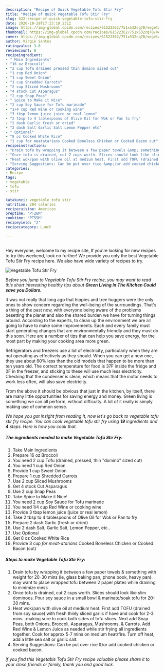 ```yaml
---
description: "Recipe of Quick Vegetable Tofu Stir Fry"
title: "Recipe of Quick Vegetable Tofu Stir Fry"
slug: 622-recipe-of-quick-vegetable-tofu-stir-fry
date: 2020-10-29T17:23:10.231Z
image: https://img-global.cpcdn.com/recipes/61522362/751x532cq70/vegetable-tofu-stir-fry-recipe-main-photo.jpg
thumbnail: https://img-global.cpcdn.com/recipes/61522362/751x532cq70/vegetable-tofu-stir-fry-recipe-main-photo.jpg
cover: https://img-global.cpcdn.com/recipes/61522362/751x532cq70/vegetable-tofu-stir-fry-recipe-main-photo.jpg
author: Virgie Santos
ratingvalue: 3.8
reviewcount: 8
recipeingredient:
- " Main Ingredients"
- "16 oz Broccoli"
- "2 cup Tofu drained pressed thin domino sized cut"
- "1 cup Red Onion"
- "1 cup Sweet Onion"
- "1 cup Shredded Carrots"
- "2 cup Sliced Mushrooms"
- "4 stock Cut Asparagus"
- "2 cup Snap Peas"
- " Spice to Make it Nice"
- "2 cup Soy Sauce for Tofu marinade"
- "1/4 cup Red Wine or cooking wine"
- "3 tbsp lemon juice juice or real lemon"
- "2 tbsp to 4 tablespoons of Olive Oil for Wok or Pan to fry"
- "2 dash Garlic fresh or dried"
- "2 dash Salt Garlic Salt Lemon Pepper etc"
- " Optional"
- "8 oz Cooked White Rice"
- "3 cup for meatatarians Cooked Boneless Chicken or Cooked Bacon cut"
recipeinstructions:
- "Drain tofu by wrapping it between a few paper towels &amp; something with weight for 20-30 mins (ie, glass baking pan, phone book, heavy pan). may want to place wrapped tofu between 2 paper plates while draining to minimize mess"
- "Once tofu is drained, cut 2 cups worth. Slices should look like slim dominoes. Pour soy sauce in a small bowl &amp; marinate/soak tofu for 20-30 mins."
- "Heat wok/pan with olive oil at medium heat. First add TOFU (drained from soy sauce) with fresh thinly sliced garlic if have and cook for 2-3 mins...making sure to cook both sides of tofu slices. Next add Snap Peas, both Onions, Broccoli, Asparagus, Mushrooms, &amp; Carrots. Add Red Wine &amp; Lemon Juice as needed while stir frying all ingredients together. Cook for approx 5-7 mins on medium heat/fire. Turn off heat, add a little sea salt or garlic salt."
- "Serving Suggestions: Can be put over rice &amp;/or add cooked chicken or cooked bacon."
categories:
- Recipe
tags:
- vegetable
- tofu
- stir

katakunci: vegetable tofu stir 
nutrition: 284 calories
recipecuisine: American
preptime: "PT26M"
cooktime: "PT55M"
recipeyield: "2"
recipecategory: Lunch

---
```

<br>
Hey everyone, welcome to my recipe site, If you're looking for new recipes to try this weekend, look no further! We provide you only the best Vegetable Tofu Stir Fry recipe here. We also have wide variety of recipes to try.
<br>


![Vegetable Tofu Stir Fry](https://img-global.cpcdn.com/recipes/61522362/751x532cq70/vegetable-tofu-stir-fry-recipe-main-photo.jpg)

<i>Before you jump to Vegetable Tofu Stir Fry recipe, you may want to read this short interesting healthy tips about 
<strong>Green Living In The Kitchen Could save you Dollars</strong>.</i>
</br>

It was not really that long ago that hippies and tree huggers were the only ones to show concern regarding the well-being of the surroundings. That's a thing of the past now, with everyone being aware of the problems besetting the planet and also the shared burden we have for turning things around. According to the experts, to clean up the environment we are all going to have to make some improvements. Each and every family must start generating changes that are environmentally friendly and they must do this soon. Here are a number of tips that can help you save energy, for the most part by making your cooking area more green.

Refrigerators and freezers use a lot of electricity, particularly when they are not operating as effectively as they should. When you can get a new one, they use about 60% less than the old models that happen to be more than ten years old. The correct temperature for food is 37F inside the fridge and 0F in the freezer, and sticking to these will use much less electricity. Checking that the condenser is clean, which means that the motor needs to work less often, will also save electricity.

From the above it should be obvious that just in the kitchen, by itself, there are many little opportunities for saving energy and money. Green living is something we can all perform, without difficulty. A lot of it really is simply making use of common sense.


<i>We hope you got insight from reading it, now let's go back to vegetable tofu stir fry recipe. You can cook vegetable tofu stir fry using <strong>19</strong> ingredients and <strong>4</strong> steps. Here is how you cook that.
</i>

##### The ingredients needed to make Vegetable Tofu Stir Fry:

1. Take  Main Ingredients
1. Prepare 16 oz Broccoli
1. You need 2 cup Tofu (drained, pressed, thin &#34;domino&#34; sized cut)
1. You need 1 cup Red Onion
1. Provide 1 cup Sweet Onion
1. Prepare 1 cup Shredded Carrots
1. Use 2 cup Sliced Mushrooms
1. Get 4 stock Cut Asparagus
1. Use 2 cup Snap Peas
1. Take  Spice to Make it Nice!
1. You need 2 cup Soy Sauce for Tofu marinade
1. You need 1/4 cup Red Wine or cooking wine
1. Provide 3 tbsp lemon juice (juice or real lemon)
1. Take 2 tbsp to 4 tablespoons of Olive Oil for Wok or Pan to fry
1. Prepare 2 dash Garlic (fresh or dried)
1. Use 2 dash Salt, Garlic Salt, Lemon Pepper, etc..
1. Use  Optional
1. Get 8 oz Cooked White Rice
1. Provide 3 cup *for meat-atarians* Cooked Boneless Chicken or Cooked Bacon (cut)


##### Steps to make Vegetable Tofu Stir Fry:

1. Drain tofu by wrapping it between a few paper towels &amp; something with weight for 20-30 mins (ie, glass baking pan, phone book, heavy pan). may want to place wrapped tofu between 2 paper plates while draining to minimize mess
1. Once tofu is drained, cut 2 cups worth. Slices should look like slim dominoes. Pour soy sauce in a small bowl &amp; marinate/soak tofu for 20-30 mins.
1. Heat wok/pan with olive oil at medium heat. First add TOFU (drained from soy sauce) with fresh thinly sliced garlic if have and cook for 2-3 mins...making sure to cook both sides of tofu slices. Next add Snap Peas, both Onions, Broccoli, Asparagus, Mushrooms, &amp; Carrots. Add Red Wine &amp; Lemon Juice as needed while stir frying all ingredients together. Cook for approx 5-7 mins on medium heat/fire. Turn off heat, add a little sea salt or garlic salt.
1. Serving Suggestions: Can be put over rice &amp;/or add cooked chicken or cooked bacon.


<i>If you find this Vegetable Tofu Stir Fry recipe valuable please share it to your close friends or family, thank you and good luck.</i>
